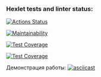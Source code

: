 ### Hexlet tests and linter status:
[![Actions Status](https://github.com/erzhan12/backend-project-lvl2/workflows/hexlet-check/badge.svg)](https://github.com/erzhan12/backend-project-lvl2/actions)

[![Maintainability](https://api.codeclimate.com/v1/badges/d54e37b1a7c9bcc5474f/maintainability)](https://codeclimate.com/github/erzhan12/backend-project-lvl2/maintainability)

[![Test Coverage](https://api.codeclimate.com/v1/badges/d54e37b1a7c9bcc5474f/test_coverage)](https://codeclimate.com/github/erzhan12/backend-project-lvl2/test_coverage)

[![Test Coverage](https://github.com/erzhan12/backend-project-lvl2/actions/workflows/lint.yml/badge.svg)](https://github.com/erzhan12/backend-project-lvl2/actions/workflows/lint.yml/badge.svg)

Демонстрация работы:
[![asciicast](https://asciinema.org/a/JaTmJAVUYLK54iXD4My0xKLtR.svg)](https://asciinema.org/a/JaTmJAVUYLK54iXD4My0xKLtR)